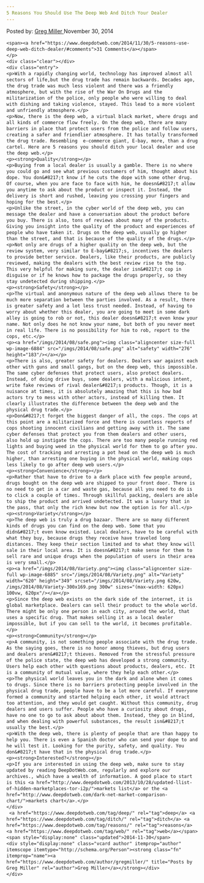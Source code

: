 ```yaml
---
5 Reasons You Should Use The Deep Web And Ditch Your Dealer
---
```

<article class="post-listing post-6882 post type-post status-publish format-standard has-post-thumbnail hentry  tag-deep tag-ditch tag-reasons tag-web">
    <div class="post-inner">
        <span>Posted by: <a href="https://www.deepdotweb.com/author/gregmiller/" title="">Greg Miller </a></span>
    <span>November 30, 2014</span>
    
    <span><a href="https://www.deepdotweb.com/2014/11/30/5-reasons-use-deep-web-ditch-dealer/#comments">31 Comments</a></span>
    </p>
    <div class="clear"></div>
    <div class="entry">
    <p>With a rapidly changing world, technology has improved almost all sectors of life,but the drug trade has remain backwards. Decades ago, the drug trade was much less violent and there was a friendly atmosphere, but with the rise of the War On Drugs and the militarization of the police, only people who were willing to deal with dishing and taking violence, stayed. This lead to a more violent and unfriendly atmosphere.</p>
    <p>Now, there is the deep web, a virtual black market, where drugs and all kinds of commerce flow freely. On the deep web, there are many barriers in place that protect users from the police and follow users, creating a safer and friendlier atmosphere. It has totally transformed the drug trade. Resembling  e-commerce giant, E-bay, more, than a drug cartel. Here are 5 reasons you should ditch your local dealer and use the deep web.</p>
    <p><strong>Quality</strong></p>
    <p>Buying from a local dealer is usually a gamble. There is no where you could go and see what previous costumers of him, thought about his dope. You don&#8217;t know if he cuts the dope with some other drug. Of course, when you are face to face with him, he doesn&#8217;t allow you anytime to ask about the product or inspect it. Instead, the delivery is short and rushed, leaving you crossing your fingers and hoping for the best.</p>
    <p>Unlike the street, in the cyber world of the deep web, you can message the dealer and have a conversation about the product before you buy. There is also, tons of reviews about many of the products. Giving you insight into the quality of the product and experiences of people who have taken it. Drugs on the deep web, usually go higher than the street, and that is because of the quality of the drugs.</p>
    <p>Not only are drugs of a higher quality on the deep web, but the review system, very similar to E-bay&#8217;s, incentives the dealers to provide better service. Dealers, like their products, are publicly reviewed, making the dealers with the best review rise to the top. This very helpful for making sure, the dealer isn&#8217;t cop in disguise or if he knows how to package the drugs properly, so they stay undetected during shipping.</p>
    <p><strong>Safety</strong></p>
    <p>The virtual and anonymous nature of the deep web allows there to be much more separation between the parties involved. As a result, there is greater safety and a lot less trust needed. Instead, of having to worry about whether this dealer, you are going to meet in some dark alley is going to rob or not, this dealer doesn&#8217;t even know your name. Not only does he not know your name, but both of you never meet in real life. There is no possibility for him to rob, report to the cops, etc.</p>
    <p><a href="/imgs/2014/08/safe.png"><img class="aligncenter size-full wp-image-6884" src="/imgs/2014/08/safe.png" alt="safety" width="276" height="183"/></a></p>
    <p>There is also, greater safety for dealers. Dealers war against each other with guns and small gangs, but on the deep web, this impossible. The same cyber defenses that protect users, also protect dealers. Instead, of doing drive buys, some dealers, with a malicious intent, write fake reviews of rival dealer&#8217;s products. Though, it is a nuisance at times, it is absolutely amazing that this is how bad actors try to mess with other actors, instead of killing them. It clearly illustrates the difference between the deep web and the physical drug trade.</p>
    <p>Don&#8217;t forget the biggest danger of all, the cops. The cops at this point are a militarized force and there is countless reports of cops shooting innocent civilians and getting away with it. The same cyber defenses that protect you from them dealers and other users, also hold up instigate the cops. There are too many people running red lights and buying weed in the physical world for them to go after you. The cost of tracking and arresting a pot head on the deep web is much higher, than arresting one buying in the physical world, making cops less likely to go after deep web users.</p>
    <p><strong>Convenience</strong></p>
    <p>Rather that have to drive to a dark place with few people around, drugs bought on the deep web are shipped to your front door. There is no need to get in a car and waste gas, because all you need to do is to click a couple of times. Through skillful packing, dealers are able to ship the product and arrived undetected. It was a luxury that in the pass, that only the rich knew but now the option is for all.</p>
    <p><strong>Variety</strong></p>
    <p>The deep web is truly a drug bazaar. There are so many different kinds of drugs you can find on the deep web. Some that you didn&#8217;t even know existed. Local dealers, have to be careful with what they buy, because drugs they receive have traveled long distances. They keep their section limited and to what they know will sale in their local area. It is doesn&#8217;t make sense for them to sell rare and unique drugs when the population of users in their area is very small.</p>
    <p><a href="/imgs/2014/08/Variety.png"><img class="aligncenter size-full wp-image-6885" src="/imgs/2014/08/Variety.png" alt="Variety" width="620" height="349" srcset="/imgs/2014/08/Variety.png 620w, /imgs/2014/08/Variety-300x169.png 300w" sizes="(max-width: 620px) 100vw, 620px"/></a></p>
    <p>Since the deep web exists on the dark side of the internet, it is global marketplace. Dealers can sell their product to the whole world. There might be only one person in each city, around the world, that uses a specific drug. That makes selling it as a local dealer impossible, but if you can sell to the world, it becomes profitable.</p>
    <p><strong>Community</strong></p>
    <p>A community, is not something people associate with the drug trade. As the saying goes, there is no honor among thieves, but drug users and dealers aren&#8217;t thieves. Removed from the stressful pressure of the police state, the deep web has developed a strong community. Users help each other with questions about products, dealers, etc. It is a community of mutual value, where they help each other.</p>
    <p>The physical world leaves you in the dark and alone when it comes to drugs. Since there is no barriers protecting people involved in the physical drug trade, people have to be a lot more careful. If everyone formed a community and started helping each other, it would attract too attention, and they would get caught. Without this community, drug dealers and users suffer. People who have a curiosity about drugs, have no one to go to ask about about them. Instead, they go in blind, and when dealing with powerful substances, the result isn&#8217;t usually the best.</p>
    <p>With the deep web, there is plenty of people that are than happy to help you. There is even a Spanish doctor who can send your dope to and he will test it. Looking for the purity, safety, and quality. You don&#8217;t have that in the physical drug trade.</p>
    <p><strong>Interested?</strong></p>
    <p>If you are interested in using the deep web, make sure to stay updated by reading DeepDotWeb.com, regularly and explore our archives., which have a wealth of information. A good place to start is this <a href="http://www.deepdotweb.com/2013/10/28/updated-llist-of-hidden-marketplaces-tor-i2p/">markets list</a> or the <a href="http://www.deepdotweb.com/dark-net-market-comparison-chart/">markets chart</a>.</p>
    </div>
     <a href="https://www.deepdotweb.com/tag/deep/" rel="tag">deep</a> <a href="https://www.deepdotweb.com/tag/ditch/" rel="tag">ditch</a> <a href="https://www.deepdotweb.com/tag/reasons/" rel="tag">reasons</a> <a href="https://www.deepdotweb.com/tag/web/" rel="tag">web</a></span> <span style="display:none" class="updated">2014-11-30</span>
    <div style="display:none" class="vcard author" itemprop="author" itemscope itemtype="http://schema.org/Person"><strong class="fn" itemprop="name"><a href="https://www.deepdotweb.com/author/gregmiller/" title="Posts by Greg Miller" rel="author">Greg Miller</a></strong></div>
    </div>
</article>

